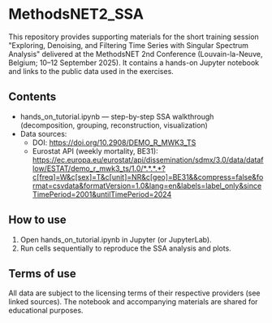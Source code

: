 # MethodsNET2_SSA

This repository provides supporting materials for the short training session "Exploring, Denoising, and Filtering Time Series with Singular Spectrum Analysis" delivered at the MethodsNET 2nd Conference (Louvain-la-Neuve, Belgium; 10–12 September 2025). It contains a hands-on Jupyter notebook and links to the public data used in the exercises.

## Contents
- hands_on_tutorial.ipynb — step-by-step SSA walkthrough (decomposition, grouping, reconstruction, visualization)
- Data sources:
  - DOI: https://doi.org/10.2908/DEMO_R_MWK3_TS
  - Eurostat API (weekly mortality, BE31): https://ec.europa.eu/eurostat/api/dissemination/sdmx/3.0/data/dataflow/ESTAT/demo_r_mwk3_ts/1.0/*.*.*.*?c[freq]=W&c[sex]=T&c[unit]=NR&c[geo]=BE31&&compress=false&format=csvdata&formatVersion=1.0&lang=en&labels=label_only&sinceTimePeriod=2001&untilTimePeriod=2024

## How to use
1. Open hands_on_tutorial.ipynb in Jupyter (or JupyterLab).
2. Run cells sequentially to reproduce the SSA analysis and plots.



## Terms of use
All data are subject to the licensing terms of their respective providers (see linked sources). The notebook and accompanying materials are shared for educational purposes.


